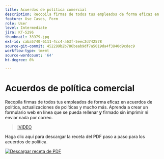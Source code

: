 ```yaml
---
title: Acuerdos de política comercial
description: Recopila firmas de todos tus empleados de forma eficaz en acuerdos de políticas, actualizaciones y mucho más
feature: Use Cases, Form
role: User
level: Intermediate
jira: KT-5296
thumbnail: 33979.jpg
exl-id: caba5740-6111-4cc4-a63f-5eec2d742578
source-git-commit: 452299b2b786beab9df7a5019da4f3840d9cdec9
workflow-type: tm+mt
source-wordcount: '64'
ht-degree: 0%

---
```


# Acuerdos de política comercial

Recopila firmas de todos tus empleados de forma eficaz en acuerdos de política, actualizaciones de políticas y mucho más. Aprenda a crear un formulario web en línea que se pueda rellenar **y** firmado sin imprimir ni enviar nada por correo.

>[!VIDEO](https://video.tv.adobe.com/v/33979?quality=12&learn=on&hidetitle=true)

Haga clic aquí para descargar la receta del PDF paso a paso para los acuerdos de política.

[![Descargar receta de PDF](../assets/acrobat_PDF_96.png)](../assets/adobe-sign_set_up_a_web_form_use_case.pdf)
